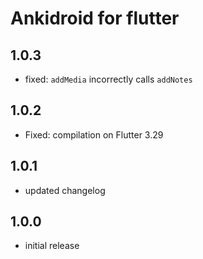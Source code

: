 # Ankidroid for flutter

## 1.0.3

* fixed: `addMedia` incorrectly calls `addNotes`

## 1.0.2

* Fixed: compilation on Flutter 3.29

## 1.0.1

* updated changelog

## 1.0.0

* initial release

